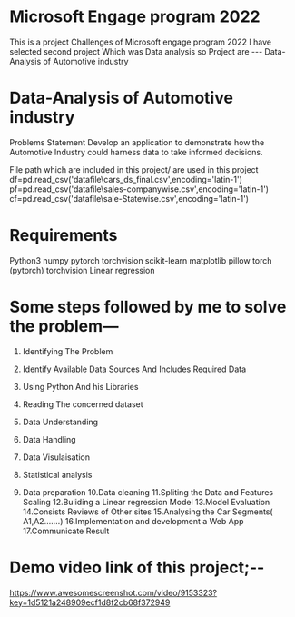 # Microsoft Engage program 2022

 This is a project Challenges of Microsoft engage program 2022 I have selected second project Which was Data analysis so 
Project are ---
 Data-Analysis of Automotive industry 

# Data-Analysis of Automotive industry 
Problems Statement
Develop an application to demonstrate how the Automotive Industry could harness 
data to take informed decisions.

 File path which are included in this project/ are used in this project 
    df=pd.read_csv('datafile\cars_ds_final.csv',encoding='latin-1')
   pf=pd.read_csv('datafile\sales-companywise.csv',encoding='latin-1')
   cf=pd.read_csv('datafile\sale-Statewise.csv',encoding='latin-1')
   

# Requirements
Python3
numpy
pytorch
torchvision
scikit-learn
matplotlib
pillow
torch (pytorch)
torchvision
Linear regression


# Some steps followed by me to solve the problem—

1. Identifying The Problem

2. Identify Available Data Sources And Includes Required Data 
3. Using Python And his Libraries
4. Reading The concerned dataset
5. Data Understanding 
6. Data Handling 
7. Data Visulaisation
8. Statistical analysis
9. Data preparation
10.Data cleaning 
11.Spliting the Data and Features Scaling
12.Buliding a Linear regression Model
13.Model Evaluation 
14.Consists Reviews of Other sites
15.Analysing the Car Segments( A1,A2…….)
16.Implementation and development a Web App
17.Communicate Result

# Demo video link of this project;--

https://www.awesomescreenshot.com/video/9153323?key=1d5121a248909ecf1d8f2cb68f372949



